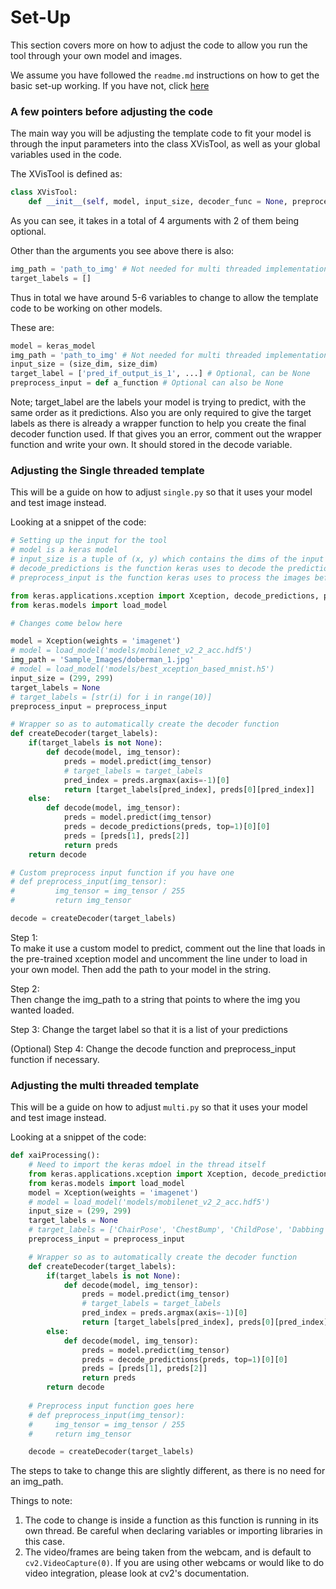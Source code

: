 # Set-Up

This section covers more on how to adjust the code to allow you run the tool through your own model and images.

We assume you have followed the `readme.md` instructions on how to get the basic set-up working. If you have not, click [here](https://github.com/chuanhao01/XVis_Tool/blob/master/README.md)  

### A few pointers before adjusting the code

The main way you will be adjusting the template code to fit your model is through the input parameters into the class XVisTool, as well as your global variables used in the code.  

The XVisTool is defined as:
```python
class XVisTool:
    def __init__(self, model, input_size, decoder_func = None, preprocess_img_func = None):
```

As you can see, it takes in a total of 4 arguments with 2 of them being optional.

Other than the arguments you see above there is also:  
```python
img_path = 'path_to_img' # Not needed for multi threaded implementation
target_labels = []
```

Thus in total we have around 5-6 variables to change to allow the template code to be working on other models.

These are: 
```python
model = keras_model
img_path = 'path_to_img' # Not needed for multi threaded implementation
input_size = (size_dim, size_dim)
target_label = ['pred_if_output_is_1', ...] # Optional, can be None 
preprocess_input = def a_function # Optional can also be None
```

Note; target_label are the labels your model is trying to predict, with the same order as it predictions. Also you are only required to give the target labels as there is already a wrapper function to help you create the final decoder function used. If that gives you an error, comment out the wrapper function and write your own. It should stored in the decode variable.

### Adjusting the Single threaded template

This will be a guide on how to adjust `single.py` so that it uses your model and test image instead.

Looking at a snippet of the code:  
```python
# Setting up the input for the tool
# model is a keras model
# input_size is a tuple of (x, y) which contains the dims of the input image of the CNN
# decode_predictions is the function keras uses to decode the prediction
# preprocess_input is the function keras uses to process the images before passing them into the model. NOTE: this is an optional arg

from keras.applications.xception import Xception, decode_predictions, preprocess_input
from keras.models import load_model

# Changes come below here 

model = Xception(weights = 'imagenet')
# model = load_model('models/mobilenet_v2_2_acc.hdf5')
img_path = 'Sample_Images/doberman_1.jpg'
# model = load_model('models/best_xception_based_mnist.h5')
input_size = (299, 299) 
target_labels = None
# target_labels = [str(i) for i in range(10)]
preprocess_input = preprocess_input 

# Wrapper so as to automatically create the decoder function
def createDecoder(target_labels):
    if(target_labels is not None):
        def decode(model, img_tensor):
            preds = model.predict(img_tensor)
            # target_labels = target_labels
            pred_index = preds.argmax(axis=-1)[0]
            return [target_labels[pred_index], preds[0][pred_index]]    
    else:
        def decode(model, img_tensor):
            preds = model.predict(img_tensor)
            preds = decode_predictions(preds, top=1)[0][0]
            preds = [preds[1], preds[2]]
            return preds
    return decode

# Custom preprocess input function if you have one
# def preprocess_input(img_tensor):
#         img_tensor = img_tensor / 255 
#         return img_tensor

decode = createDecoder(target_labels)

```
Step 1:  
To make it use a custom model to predict, comment out the line that loads in the pre-trained xception model and uncomment the line under to load in your own model. Then add the path to your model in the string.  

Step 2:  
Then change the img_path to a string that points to where the img you wanted loaded.

Step 3:
Change the target label so that it is a list of your predictions

(Optional)
Step 4:
Change the decode function and preprocess_input function if necessary.

### Adjusting the multi threaded template

This will be a guide on how to adjust `multi.py` so that it uses your model and test image instead.

Looking at a snippet of the code:  
```python
def xaiProcessing():
    # Need to import the keras mdoel in the thread itself
    from keras.applications.xception import Xception, decode_predictions, preprocess_input
    from keras.models import load_model
    model = Xception(weights = 'imagenet')
    # model = load_model('models/mobilenet_v2_2_acc.hdf5')
    input_size = (299, 299) 
    target_labels = None
    # target_labels = ['ChairPose', 'ChestBump', 'ChildPose', 'Dabbing', 'EaglePose', 'HandGun', 'HandShake', 'HighKneel', 'HulkSmash', 'KoreanHeart', 'KungfuCrane', 'KungfuSalute', 'Salute', 'Spiderman', 'WarriorPose']
    preprocess_input = preprocess_input 

    # Wrapper so as to automatically create the decoder function
    def createDecoder(target_labels):
        if(target_labels is not None):
            def decode(model, img_tensor):
                preds = model.predict(img_tensor)
                # target_labels = target_labels
                pred_index = preds.argmax(axis=-1)[0]
                return [target_labels[pred_index], preds[0][pred_index]]    
        else:
            def decode(model, img_tensor):
                preds = model.predict(img_tensor)
                preds = decode_predictions(preds, top=1)[0][0]
                preds = [preds[1], preds[2]]
                return preds
        return decode
    
    # Preprocess input function goes here
    # def preprocess_input(img_tensor):
    #     img_tensor = img_tensor / 255 
    #     return img_tensor

    decode = createDecoder(target_labels)
```

The steps to take to change this are slightly different, as there is no need for an img_path.

Things to note:
1. The code to change is inside a function as this function is running in its own thread. Be careful when declaring variables or importing libraries in this case.
2. The video/frames are being taken from the webcam, and is default to `cv2.VideoCapture(0)`. If you are using other webcams or would like to do video integration, please look at cv2's documentation.

